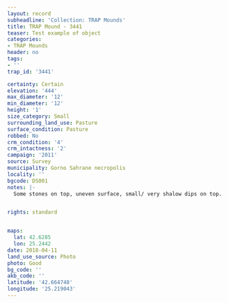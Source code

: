 ```yaml
---
layout: record
subheadline: 'Collection: TRAP Mounds'
title: TRAP Mound - 3441
teaser: Test example of object
categories:
- TRAP Mounds
header: no
tags:
- ''
trap_id: '3441'

certainty: Certain
elevation: '444'
max_diameter: '12'
min_diameter: '12'
height: '1'
size_category: Small
surrounding_land_use: Pasture
surface_condition: Pasture
robbed: No
crm_condition: '4'
crm_intactness: '2'
campaign: '2011'
source: Survey
municipality: Gorno Sahrane necropolis
locality: ''
bgcode: DS001
notes: |-
  Some stones on top, uneven surface, small/ very shalow dips on top.


rights: standard


maps:
  lat: 42.6285
  lon: 25.2442
date: 2018-04-11
land_use_source: Photo
photo: Good
bg_code: ''
akb_code: ''
latitude: '42.664748'
longitude: '25.219043'
---
```

